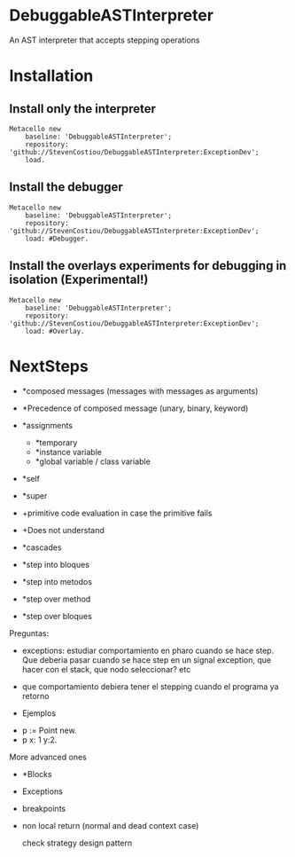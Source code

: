 # DebuggableASTInterpreter
An AST interpreter that accepts stepping operations

# Installation
## Install only the interpreter
```Smalltalk
Metacello new
    baseline: 'DebuggableASTInterpreter';
    repository: 'github://StevenCostiou/DebuggableASTInterpreter:ExceptionDev';
    load.
```

## Install the debugger
```Smalltalk
Metacello new
    baseline: 'DebuggableASTInterpreter';
    repository: 'github://StevenCostiou/DebuggableASTInterpreter:ExceptionDev';
    load: #Debugger.
```

## Install the overlays experiments for debugging in isolation (Experimental!)
```Smalltalk
Metacello new
    baseline: 'DebuggableASTInterpreter';
    repository: 'github://StevenCostiou/DebuggableASTInterpreter:ExceptionDev';
    load: #Overlay.
```
# NextSteps

- *composed messages (messages with messages as arguments)
- *Precedence of composed message (unary, binary, keyword)
- *assignments
  - *temporary
  - *instance variable
  - *global variable / class variable
- *self 
- *super
- +primitive code evaluation in case the primitive fails
- +Does not understand

- *cascades
- *step into bloques
- *step into metodos
- *step over method
- *step over bloques


Preguntas:
- exceptions: estudiar comportamiento en pharo cuando se hace step. Que deberia pasar cuando se hace step en un signal exception, que hacer con el stack, que nodo seleccionar? etc
- que comportamiento debiera tener el stepping cuando el programa ya retorno

- Ejemplos

 * p := Point new.
 * p x: 1 y:2.



More advanced ones
- *Blocks
- Exceptions
- breakpoints
- non local return (normal and dead context case)


  check strategy design pattern
  

  
